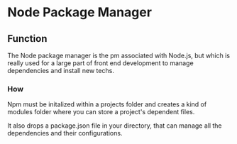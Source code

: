 # Node Package Manager

## Function

The Node package manager is the pm associated with Node.js, but which is really used for a large part of front end development to manage dependencies and install new techs. 

### How

Npm must be initalized within a projects folder and creates a kind of modules folder where you can store a project's dependent files.

It also drops a package.json file in your directory, that can manage all the dependencies and their configurations. 
